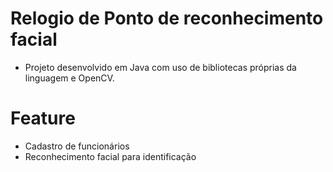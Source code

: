 # Relogio de Ponto de reconhecimento facial
- Projeto desenvolvido em Java com uso de bibliotecas próprias da linguagem e OpenCV.

# Feature
- Cadastro de funcionários
- Reconhecimento facial para identificação
